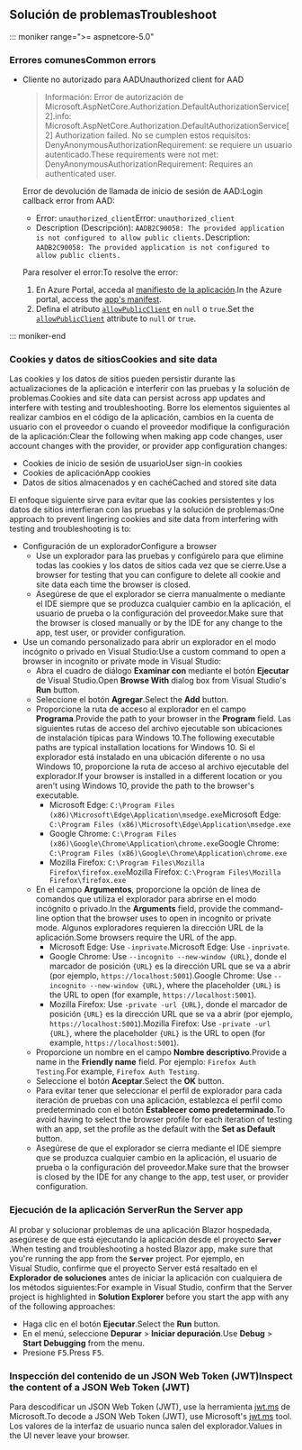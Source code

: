 ## <a name="troubleshoot"></a><span data-ttu-id="83a54-101">Solución de problemas</span><span class="sxs-lookup"><span data-stu-id="83a54-101">Troubleshoot</span></span>

::: moniker range=">= aspnetcore-5.0"

### <a name="common-errors"></a><span data-ttu-id="83a54-102">Errores comunes</span><span class="sxs-lookup"><span data-stu-id="83a54-102">Common errors</span></span>

* <span data-ttu-id="83a54-103">Cliente no autorizado para AAD</span><span class="sxs-lookup"><span data-stu-id="83a54-103">Unauthorized client for AAD</span></span>

  > <span data-ttu-id="83a54-104">Información: Error de autorización de Microsoft.AspNetCore.Authorization.DefaultAuthorizationService[2].</span><span class="sxs-lookup"><span data-stu-id="83a54-104">info: Microsoft.AspNetCore.Authorization.DefaultAuthorizationService[2] Authorization failed.</span></span> <span data-ttu-id="83a54-105">No se cumplen estos requisitos: DenyAnonymousAuthorizationRequirement: se requiere un usuario autenticado.</span><span class="sxs-lookup"><span data-stu-id="83a54-105">These requirements were not met: DenyAnonymousAuthorizationRequirement: Requires an authenticated user.</span></span>

  <span data-ttu-id="83a54-106">Error de devolución de llamada de inicio de sesión de AAD:</span><span class="sxs-lookup"><span data-stu-id="83a54-106">Login callback error from AAD:</span></span>

  * <span data-ttu-id="83a54-107">Error: `unauthorized_client`</span><span class="sxs-lookup"><span data-stu-id="83a54-107">Error: `unauthorized_client`</span></span>
  * <span data-ttu-id="83a54-108">Description (Descripción): `AADB2C90058: The provided application is not configured to allow public clients.`</span><span class="sxs-lookup"><span data-stu-id="83a54-108">Description: `AADB2C90058: The provided application is not configured to allow public clients.`</span></span>

  <span data-ttu-id="83a54-109">Para resolver el error:</span><span class="sxs-lookup"><span data-stu-id="83a54-109">To resolve the error:</span></span>

  1. <span data-ttu-id="83a54-110">En Azure Portal, acceda al [manifiesto de la aplicación](/azure/active-directory/develop/reference-app-manifest).</span><span class="sxs-lookup"><span data-stu-id="83a54-110">In the Azure portal, access the [app's manifest](/azure/active-directory/develop/reference-app-manifest).</span></span>
  1. <span data-ttu-id="83a54-111">Defina el atributo [`allowPublicClient`](/azure/active-directory/develop/reference-app-manifest#allowpublicclient-attribute) en `null` o `true`.</span><span class="sxs-lookup"><span data-stu-id="83a54-111">Set the [`allowPublicClient`](/azure/active-directory/develop/reference-app-manifest#allowpublicclient-attribute) attribute to `null` or `true`.</span></span>

::: moniker-end

### <a name="cookies-and-site-data"></a><span data-ttu-id="83a54-112">Cookies y datos de sitios</span><span class="sxs-lookup"><span data-stu-id="83a54-112">Cookies and site data</span></span>

<span data-ttu-id="83a54-113">Las cookies y los datos de sitios pueden persistir durante las actualizaciones de la aplicación e interferir con las pruebas y la solución de problemas.</span><span class="sxs-lookup"><span data-stu-id="83a54-113">Cookies and site data can persist across app updates and interfere with testing and troubleshooting.</span></span> <span data-ttu-id="83a54-114">Borre los elementos siguientes al realizar cambios en el código de la aplicación, cambios en la cuenta de usuario con el proveedor o cuando el proveedor modifique la configuración de la aplicación:</span><span class="sxs-lookup"><span data-stu-id="83a54-114">Clear the following when making app code changes, user account changes with the provider, or provider app configuration changes:</span></span>

* <span data-ttu-id="83a54-115">Cookies de inicio de sesión de usuario</span><span class="sxs-lookup"><span data-stu-id="83a54-115">User sign-in cookies</span></span>
* <span data-ttu-id="83a54-116">Cookies de aplicación</span><span class="sxs-lookup"><span data-stu-id="83a54-116">App cookies</span></span>
* <span data-ttu-id="83a54-117">Datos de sitios almacenados y en caché</span><span class="sxs-lookup"><span data-stu-id="83a54-117">Cached and stored site data</span></span>

<span data-ttu-id="83a54-118">El enfoque siguiente sirve para evitar que las cookies persistentes y los datos de sitios interfieran con las pruebas y la solución de problemas:</span><span class="sxs-lookup"><span data-stu-id="83a54-118">One approach to prevent lingering cookies and site data from interfering with testing and troubleshooting is to:</span></span>

* <span data-ttu-id="83a54-119">Configuración de un explorador</span><span class="sxs-lookup"><span data-stu-id="83a54-119">Configure a browser</span></span>
  * <span data-ttu-id="83a54-120">Use un explorador para las pruebas y configúrelo para que elimine todas las cookies y los datos de sitios cada vez que se cierre.</span><span class="sxs-lookup"><span data-stu-id="83a54-120">Use a browser for testing that you can configure to delete all cookie and site data each time the browser is closed.</span></span>
  * <span data-ttu-id="83a54-121">Asegúrese de que el explorador se cierra manualmente o mediante el IDE siempre que se produzca cualquier cambio en la aplicación, el usuario de prueba o la configuración del proveedor.</span><span class="sxs-lookup"><span data-stu-id="83a54-121">Make sure that the browser is closed manually or by the IDE for any change to the app, test user, or provider configuration.</span></span>
* <span data-ttu-id="83a54-122">Use un comando personalizado para abrir un explorador en el modo incógnito o privado en Visual Studio:</span><span class="sxs-lookup"><span data-stu-id="83a54-122">Use a custom command to open a browser in incognito or private mode in Visual Studio:</span></span>
  * <span data-ttu-id="83a54-123">Abra el cuadro de diálogo **Examinar con** mediante el botón **Ejecutar** de Visual Studio.</span><span class="sxs-lookup"><span data-stu-id="83a54-123">Open **Browse With** dialog box from Visual Studio's **Run** button.</span></span>
  * <span data-ttu-id="83a54-124">Seleccione el botón **Agregar**.</span><span class="sxs-lookup"><span data-stu-id="83a54-124">Select the **Add** button.</span></span>
  * <span data-ttu-id="83a54-125">Proporcione la ruta de acceso al explorador en el campo **Programa**.</span><span class="sxs-lookup"><span data-stu-id="83a54-125">Provide the path to your browser in the **Program** field.</span></span> <span data-ttu-id="83a54-126">Las siguientes rutas de acceso del archivo ejecutable son ubicaciones de instalación típicas para Windows 10.</span><span class="sxs-lookup"><span data-stu-id="83a54-126">The following executable paths are typical installation locations for Windows 10.</span></span> <span data-ttu-id="83a54-127">Si el explorador está instalado en una ubicación diferente o no usa Windows 10, proporcione la ruta de acceso al archivo ejecutable del explorador.</span><span class="sxs-lookup"><span data-stu-id="83a54-127">If your browser is installed in a different location or you aren't using Windows 10, provide the path to the browser's executable.</span></span>
    * <span data-ttu-id="83a54-128">Microsoft Edge: `C:\Program Files (x86)\Microsoft\Edge\Application\msedge.exe`</span><span class="sxs-lookup"><span data-stu-id="83a54-128">Microsoft Edge: `C:\Program Files (x86)\Microsoft\Edge\Application\msedge.exe`</span></span>
    * <span data-ttu-id="83a54-129">Google Chrome: `C:\Program Files (x86)\Google\Chrome\Application\chrome.exe`</span><span class="sxs-lookup"><span data-stu-id="83a54-129">Google Chrome: `C:\Program Files (x86)\Google\Chrome\Application\chrome.exe`</span></span>
    * <span data-ttu-id="83a54-130">Mozilla Firefox: `C:\Program Files\Mozilla Firefox\firefox.exe`</span><span class="sxs-lookup"><span data-stu-id="83a54-130">Mozilla Firefox: `C:\Program Files\Mozilla Firefox\firefox.exe`</span></span>
  * <span data-ttu-id="83a54-131">En el campo **Argumentos**, proporcione la opción de línea de comandos que utiliza el explorador para abrirse en el modo incógnito o privado.</span><span class="sxs-lookup"><span data-stu-id="83a54-131">In the **Arguments** field, provide the command-line option that the browser uses to open in incognito or private mode.</span></span> <span data-ttu-id="83a54-132">Algunos exploradores requieren la dirección URL de la aplicación.</span><span class="sxs-lookup"><span data-stu-id="83a54-132">Some browsers require the URL of the app.</span></span>
    * <span data-ttu-id="83a54-133">Microsoft Edge: Use `-inprivate`.</span><span class="sxs-lookup"><span data-stu-id="83a54-133">Microsoft Edge: Use `-inprivate`.</span></span>
    * <span data-ttu-id="83a54-134">Google Chrome: Use `--incognito --new-window {URL}`, donde el marcador de posición `{URL}` es la dirección URL que se va a abrir (por ejemplo, `https://localhost:5001`).</span><span class="sxs-lookup"><span data-stu-id="83a54-134">Google Chrome: Use `--incognito --new-window {URL}`, where the placeholder `{URL}` is the URL to open (for example, `https://localhost:5001`).</span></span>
    * <span data-ttu-id="83a54-135">Mozilla Firefox: Use `-private -url {URL}`, donde el marcador de posición `{URL}` es la dirección URL que se va a abrir (por ejemplo, `https://localhost:5001`).</span><span class="sxs-lookup"><span data-stu-id="83a54-135">Mozilla Firefox: Use `-private -url {URL}`, where the placeholder `{URL}` is the URL to open (for example, `https://localhost:5001`).</span></span>
  * <span data-ttu-id="83a54-136">Proporcione un nombre en el campo **Nombre descriptivo**.</span><span class="sxs-lookup"><span data-stu-id="83a54-136">Provide a name in the **Friendly name** field.</span></span> <span data-ttu-id="83a54-137">Por ejemplo: `Firefox Auth Testing`.</span><span class="sxs-lookup"><span data-stu-id="83a54-137">For example, `Firefox Auth Testing`.</span></span>
  * <span data-ttu-id="83a54-138">Seleccione el botón **Aceptar**.</span><span class="sxs-lookup"><span data-stu-id="83a54-138">Select the **OK** button.</span></span>
  * <span data-ttu-id="83a54-139">Para evitar tener que seleccionar el perfil de explorador para cada iteración de pruebas con una aplicación, establezca el perfil como predeterminado con el botón **Establecer como predeterminado**.</span><span class="sxs-lookup"><span data-stu-id="83a54-139">To avoid having to select the browser profile for each iteration of testing with an app, set the profile as the default with the **Set as Default** button.</span></span>
  * <span data-ttu-id="83a54-140">Asegúrese de que el explorador se cierra mediante el IDE siempre que se produzca cualquier cambio en la aplicación, el usuario de prueba o la configuración del proveedor.</span><span class="sxs-lookup"><span data-stu-id="83a54-140">Make sure that the browser is closed by the IDE for any change to the app, test user, or provider configuration.</span></span>

### <a name="run-the-server-app"></a><span data-ttu-id="83a54-141">Ejecución de la aplicación Server</span><span class="sxs-lookup"><span data-stu-id="83a54-141">Run the Server app</span></span>

<span data-ttu-id="83a54-142">Al probar y solucionar problemas de una aplicación Blazor hospedada, asegúrese de que está ejecutando la aplicación desde el proyecto **`Server`** .</span><span class="sxs-lookup"><span data-stu-id="83a54-142">When testing and troubleshooting a hosted Blazor app, make sure that you're running the app from the **`Server`** project.</span></span> <span data-ttu-id="83a54-143">Por ejemplo, en Visual Studio, confirme que el proyecto Server está resaltado en el **Explorador de soluciones** antes de iniciar la aplicación con cualquiera de los métodos siguientes:</span><span class="sxs-lookup"><span data-stu-id="83a54-143">For example in Visual Studio, confirm that the Server project is highlighted in **Solution Explorer** before you start the app with any of the following approaches:</span></span>

* <span data-ttu-id="83a54-144">Haga clic en el botón **Ejecutar**.</span><span class="sxs-lookup"><span data-stu-id="83a54-144">Select the **Run** button.</span></span>
* <span data-ttu-id="83a54-145">En el menú, seleccione **Depurar** > **Iniciar depuración**.</span><span class="sxs-lookup"><span data-stu-id="83a54-145">Use **Debug** > **Start Debugging** from the menu.</span></span>
* <span data-ttu-id="83a54-146">Presione <kbd>F5</kbd>.</span><span class="sxs-lookup"><span data-stu-id="83a54-146">Press <kbd>F5</kbd>.</span></span>

### <a name="inspect-the-content-of-a-json-web-token-jwt"></a><span data-ttu-id="83a54-147">Inspección del contenido de un JSON Web Token (JWT)</span><span class="sxs-lookup"><span data-stu-id="83a54-147">Inspect the content of a JSON Web Token (JWT)</span></span>

<span data-ttu-id="83a54-148">Para descodificar un JSON Web Token (JWT), use la herramienta [jwt.ms](https://jwt.ms/) de Microsoft.</span><span class="sxs-lookup"><span data-stu-id="83a54-148">To decode a JSON Web Token (JWT), use Microsoft's [jwt.ms](https://jwt.ms/) tool.</span></span> <span data-ttu-id="83a54-149">Los valores de la interfaz de usuario nunca salen del explorador.</span><span class="sxs-lookup"><span data-stu-id="83a54-149">Values in the UI never leave your browser.</span></span>
